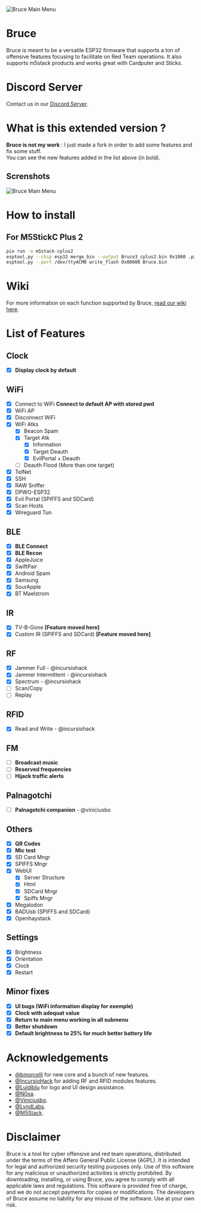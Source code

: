 ![Bruce Main Menu](./media/bruce_banner.png)

# Bruce

Bruce is meant to be a versatile ESP32 firmware that supports a ton of offensive features focusing to facilitate on Red Team operations.
It also supports m5stack products and works great with Cardputer and Sticks.

# Discord Server
Contact us in our [Discord Server](https://discord.gg/WJ9XF9czVT).

# What is this extended version ?

**Bruce is not my work** : I just made a fork in order to add some features and fix some stuff.  
You can see the new features added in the list above (in bold).

## Screnshots

![Bruce Main Menu](./media/pic4.png)

# How to install

## For M5StickC Plus 2

```sh
pio run -e m5stack-cplus2 
esptool.py --chip esp32 merge_bin --output Bruce3_cplus2.bin 0x1000 .pio/build/m5stack-cplus2/bootloader.bin 0x8000 .pio/build/m5stack-cplus2/partitions.bin 0x10000 .pio/build/m5stack-cplus2/firmware.bin
esptool.py --port /dev/ttyACM0 write_flash 0x00000 Bruce.bin
```

# Wiki
For more information on each function supported by Bruce, [read our wiki here](https://github.com/pr3y/Bruce/wiki).

# List of Features

## Clock
- [x] **Display clock by default**

## WiFi
- [x] Connect to WiFi **Connect to default AP with stored pwd**
- [x] WiFi AP
- [x] Disconnect WiFi
- [X] WiFi Atks
    - [x] Beacon Spam
    - [x] Target Atk
        - [x] Information
        - [X] Target Deauth
        - [X] EvilPortal + Deauth
    - [ ] Deauth Flood (More than one target)
- [X] TelNet
- [X] SSH
- [x] RAW Sniffer
- [x] DPWO-ESP32
- [x] Evil Portal (SPIFFS and SDCard)
- [X] Scan Hosts
- [x] Wireguard Tun

## BLE
- [x] **BLE Connect**
- [x] **BLE Recon**
- [X] AppleJuice
- [X] SwiftPair
- [X] Android Spam
- [X] Samsung
- [X] SourApple
- [X] BT Maelstrom

## IR
- [x] TV-B-Gone **[Feature moved here]**
- [x] Custom IR (SPIFFS and SDCard) **[Feature moved here]**

## RF
- [x] Jammer Full - @incursiohack
- [x] Jammer Intermittent - @incursiohack
- [x] Spectrum - @incursiohack
- [ ] Scan/Copy
- [ ] Replay

## RFID
- [x] Read and Write - @incursiohack

## FM
- [ ] **Broadcast music**
- [ ] **Reserved frequencies**
- [ ] **Hijack traffic alerts**

## Palnagotchi
- [ ] **Palnagotchi companion** - @viniciusbo

## Others

- [x] **QR Codes**
- [x] **Mic test**
- [x] SD Card Mngr
- [x] SPIFFS Mngr
- [x] WebUI
    - [x] Server Structure
    - [x] Html
    - [x] SDCard Mngr
    - [x] Spiffs Mngr
- [x] Megalodon
- [x] BADUsb (SPIFFS and SDCard)
- [X] Openhaystack

## Settings
- [x] Brightness
- [x] Orientation
- [x] Clock
- [x] Restart

## Minor fixes
- [x] **UI bugs (WiFi information display for exemple)**
- [x] **Clock with adequat value**
- [x] **Return to main menu working in all submenu**
- [x] **Better shutdown**
- [x] **Default brightness to 25% for much better battery life**

# Acknowledgements

+ [@bmorcelli](https://github.com/bmorcelli) for new core and a bunch of new features.
+ [@IncursioHack](https://github.com/IncursioHack) for adding RF and RFID modules features.
+ [@Luidiblu](https://github.com/Luidiblu) for logo and UI design assistance.
+ [@N0xa](https://github.com/n0xa/m5stick-nemo).
+ [@Viniciusbo](https://github.com/viniciusbo/m5-palnagotchi).
+ [@LyndLabs](https://github.com/LyndLabs/ESP32-BLE-Recon).
+ [@M5Stack](https://github.com/m5stack/M5StickCPlus2-UserDemo).
 
# Disclaimer

Bruce is a tool for cyber offensive and red team operations, distributed under the terms of the Affero General Public License (AGPL). It is intended for legal and authorized security testing purposes only. Use of this software for any malicious or unauthorized activities is strictly prohibited. By downloading, installing, or using Bruce, you agree to comply with all applicable laws and regulations. This software is provided free of charge, and we do not accept payments for copies or modifications. The developers of Bruce assume no liability for any misuse of the software. Use at your own risk.
